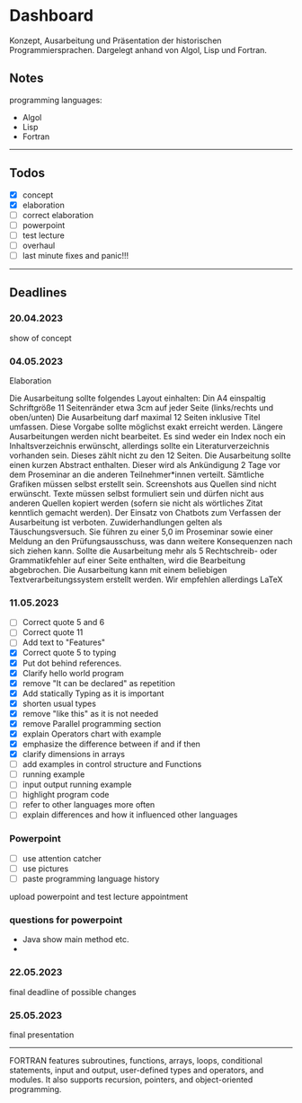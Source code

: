 # Dashboard

Konzept, Ausarbeitung und Präsentation der historischen Programmiersprachen. Dargelegt anhand von Algol, Lisp und Fortran.

## Notes

programming languages:

- Algol
- Lisp
- Fortran

---

## Todos

- [X] concept
- [X] elaboration
- [ ] correct elaboration
- [ ] powerpoint
- [ ] test lecture
- [ ] overhaul
- [ ] last minute fixes and panic!!!

---

## Deadlines

### 20.04.2023

show of concept

### 04.05.2023

Elaboration

Die Ausarbeitung sollte folgendes Layout einhalten:
Din A4
einspaltig
Schriftgröße 11
Seitenränder etwa 3cm auf jeder Seite (links/rechts und oben/unten)
Die Ausarbeitung darf maximal 12 Seiten inklusive Titel umfassen. Diese Vorgabe sollte möglichst exakt erreicht werden. Längere Ausarbeitungen werden nicht bearbeitet.
Es sind weder ein Index noch ein Inhaltsverzeichnis erwünscht, allerdings sollte ein Literaturverzeichnis vorhanden sein. Dieses zählt nicht zu den 12 Seiten.
Die Ausarbeitung sollte einen kurzen Abstract enthalten. Dieser wird als Ankündigung 2 Tage vor dem Proseminar an die anderen Teilnehmer*innen verteilt.
Sämtliche Grafiken müssen selbst erstellt sein. Screenshots aus Quellen sind nicht erwünscht.
Texte müssen selbst formuliert sein und dürfen nicht aus anderen Quellen kopiert werden (sofern sie nicht als wörtliches Zitat kenntlich gemacht werden). Der Einsatz von Chatbots zum Verfassen der Ausarbeitung ist verboten. Zuwiderhandlungen gelten als Täuschungsversuch. Sie führen zu einer 5,0 im Proseminar sowie einer Meldung an den Prüfungsausschuss, was dann weitere Konsequenzen nach sich ziehen kann.
Sollte die Ausarbeitung mehr als 5 Rechtschreib- oder Grammatikfehler auf einer Seite enthalten, wird die Bearbeitung abgebrochen.
Die Ausarbeitung kann mit einem beliebigen Textverarbeitungssystem erstellt werden. Wir empfehlen allerdings LaTeX

### 11.05.2023

- [ ] Correct quote 5 and 6
- [ ] Correct quote 11
- [ ] Add text to "Features"
- [X] Correct quote 5 to typing
- [X] Put dot behind references.
- [X] Clarify hello world program
- [X] remove "It can be declared" as repetition
- [X] Add statically Typing as it is important
- [X] shorten usual types
- [X] remove "like this" as it is not needed
- [X] remove Parallel programming section
- [X] explain Operators chart with example
- [X] emphasize the difference between if and if then
- [X] clarify dimensions in arrays
- [ ] add examples in control structure and Functions
- [ ] running example
- [ ] input output running example
- [ ] highlight program code
- [ ] refer to other languages more often
- [ ] explain differences and how it influenced other languages

### Powerpoint

- [ ] use attention catcher
- [ ] use pictures
- [ ] paste programming language history

upload powerpoint and test lecture appointment

### questions for powerpoint

* Java show main method etc.
* 

### 22.05.2023

final deadline of possible changes

### 25.05.2023

final presentation

---
FORTRAN features subroutines, functions, arrays, loops, conditional statements, input and output, user-defined types and operators, and modules. It also supports recursion, pointers, and object-oriented programming.
